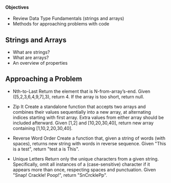 #### Objectives
-   Review Data Type Fundamentals (strings and arrays)
-   Methods for approaching problems with code


## Strings and Arrays
-   What are strings?
-   What are arrays?
-   An overview of properties


## Approaching a Problem
-   Nth-to-Last
Return the element that is N-from-array’s-end. Given ([5,2,3,6,4,9,7],3), return 4. If the array is too short, return null.

-   Zip It
Create a standalone function that accepts two arrays and combines their values sequentially into a new array, at alternating indices starting with first array. Extra values from either array should be included afterward. Given [1,2] and [10,20,30,40], return new array containing [1,10,2,20,30,40].

-   Reverse Word Order
Create a function that, given a string of words (with spaces), returns new string with words in reverse sequence. 
Given "This is a test", return "test a is This".

-   Unique Letters
Return only the unique characters from a given string. Specifically, omit all instances of a (case-sensitive) character if it appears more than once, respecting spaces and punctuation. Given "Snap! Crackle! Poop!", return "SnCrcklePp".



